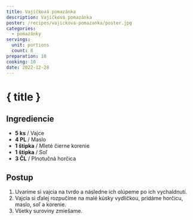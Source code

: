 ```yaml
---
title: Vajíčková pomazánka
description: Vajíčková pomazánka
poster: /recipes/vajickova-pomazanka/poster.jpg
categories:
  - pomazánky
servings:
  unit: portions
  count: 8
preparation: 10
cooking: 10
date: 2022-12-28
---
```


# { title }

## Ingrediencie

- **5 ks** / Vajce
- **4 PL** / Maslo
- **1 štipka** / Mleté čierne korenie
- **1 štipka** / Soľ
- **3 ČL** / Plnotučná horčica

## Postup

1. Uvaríme si vajcia na tvrdo a následne ich olúpeme po ich vychaldnutí.
2. Vajcia si ďalej rozpučíme na malé kúsky vydličkou, pridáme horčicu, maslo, soľ a korenie.
3. Všetky suroviny zmiešame.
